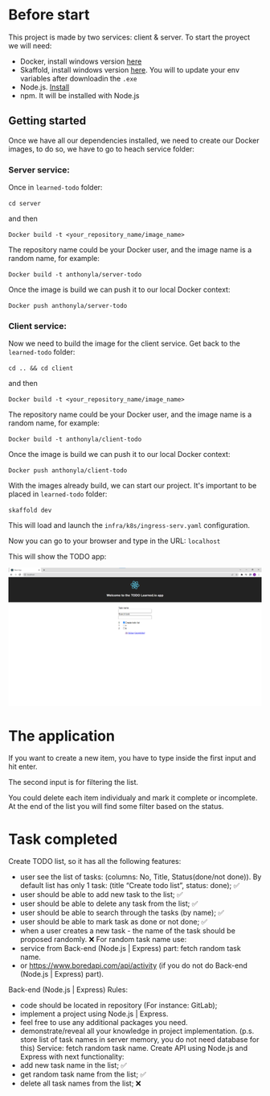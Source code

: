 # Before start 

This project is made by two services: client & server. To start the proyect we will need:
- Docker, install windows version [here](https://docs.docker.com/desktop/install/windows-install/)
- Skaffold, install windows version [here](https://skaffold.dev/docs/install/#). You will to update your env variables after downloadin the `.exe` 
- Node.js. [Install](https://nodejs.org/en/download/)
- npm. It will be installed with Node.js

## Getting started

Once we have all our dependencies installed, we need to create our Docker images, to do so, we have to go to heach service
folder:

### Server service:

Once in `learned-todo` folder:

`cd server`

and then

`Docker build -t <your_repository_name/image_name>`

The repository name could be your Docker user, and the image name is a random name, for example:

`Docker build -t anthonyla/server-todo`

Once the image is build we can push it to our local Docker context:

`Docker push anthonyla/server-todo`

### Client service:

Now we need to build the image for the client service. Get back to the `learned-todo` folder:

`cd .. && cd client`

and then

`Docker build -t <your_repository_name/image_name>`

The repository name could be your Docker user, and the image name is a random name, for example:

`Docker build -t anthonyla/client-todo`

Once the image is build we can push it to our local Docker context:

`Docker push anthonyla/client-todo`

With the images already build, we can start our project. It's important to be placed in `learned-todo` folder:

`skaffold dev`

This will load and launch the `infra/k8s/ingress-serv.yaml` configuration.

Now you can go to your browser and type in the URL: `localhost`

This will show the TODO app:

![Todo image](./todo-image.png "a title")

# The application

If you want to create a new item, you have to type inside the first input and hit enter.

The second input is for filtering the list.

You could delete each item individualy and mark it complete or incomplete. At the end of the list you will find some filter based on the status.

# Task completed
Create TODO list, so it has all the following features:
- user see the list of tasks: (columns: No, Title, Status(done/not done)). By default list has
only 1 task: (title “Create todo list”, status: done); ✅
- user should be able to add new task to the list; ✅
- user should be able to delete any task from the list; ✅
- user should be able to search through the tasks (by name); ✅
- user should be able to mark task as done or not done; ✅
- when a user creates a new task - the name of the task should be proposed randomly. ❌
For random task name use:
- service from Back-end (Node.js | Express) part: fetch random task name.
- or https://www.boredapi.com/api/activity (if you do not do Back-end (Node.js | Express)
part).

Back-end (Node.js | Express)
Rules:
- code should be located in repository (For instance: GitLab);
- implement a project using Node.js | Express.
- feel free to use any additional packages you need.
- demonstrate/reveal all your knowledge in project implementation.
(p.s. store list of task names in server memory, you do not need database for this)
Service: fetch random task name.
Create API using Node.js and Express with next functionality:
- add new task name in the list; ✅
- get random task name from the list; ✅
- delete all task names from the list; ❌


